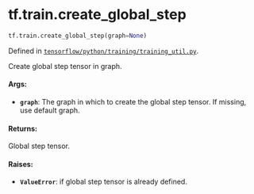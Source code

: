 <div itemscope itemtype="http://developers.google.com/ReferenceObject">
<meta itemprop="name" content="tf.train.create_global_step" />
</div>

# tf.train.create_global_step

``` python
tf.train.create_global_step(graph=None)
```



Defined in [`tensorflow/python/training/training_util.py`](https://www.tensorflow.org/code/tensorflow/python/training/training_util.py).

Create global step tensor in graph.

#### Args:

* <b>`graph`</b>: The graph in which to create the global step tensor. If missing,
    use default graph.


#### Returns:

Global step tensor.


#### Raises:

* <b>`ValueError`</b>: if global step tensor is already defined.